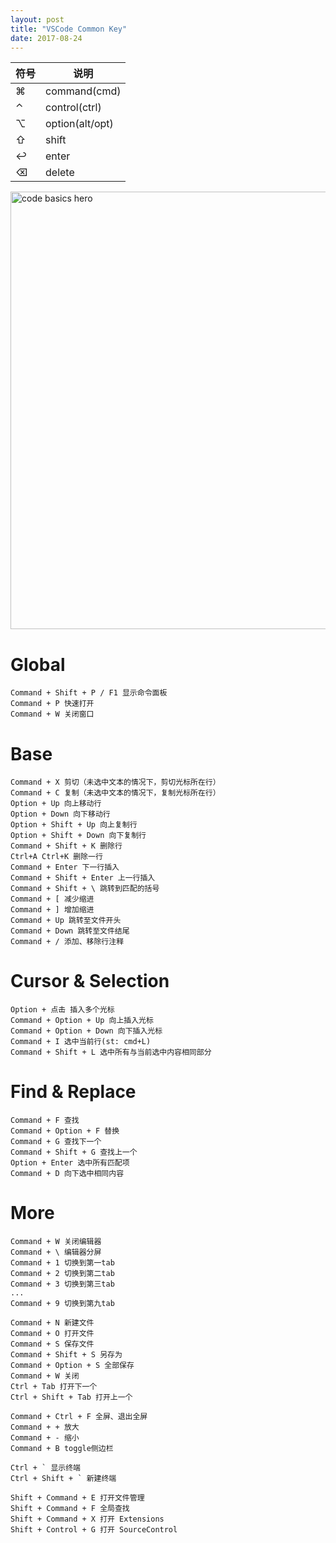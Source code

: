 ```yaml
---
layout: post
title: "VSCode Common Key"
date: 2017-08-24
---
```


| 符号   | 说明              |
| ---- | --------------- |
| ⌘    | command(cmd)    |
| ⌃    | control(ctrl)   |
| ⌥    | option(alt/opt) |
| ⇧    | shift           |
| ↩    | enter           |
| ⌫    | delete          |


<img src="https://code.visualstudio.com/assets/docs/getstarted/userinterface/hero.png" alt="code basics hero" width="700">


# Global

```
Command + Shift + P / F1 显示命令面板
Command + P 快速打开
Command + W 关闭窗口
```


# Base

```
Command + X 剪切（未选中文本的情况下，剪切光标所在行）
Command + C 复制（未选中文本的情况下，复制光标所在行）
Option + Up 向上移动行
Option + Down 向下移动行
Option + Shift + Up 向上复制行
Option + Shift + Down 向下复制行
Command + Shift + K 删除行
Ctrl+A Ctrl+K 删除一行
Command + Enter 下一行插入
Command + Shift + Enter 上一行插入
Command + Shift + \ 跳转到匹配的括号
Command + [ 减少缩进
Command + ] 增加缩进
Command + Up 跳转至文件开头
Command + Down 跳转至文件结尾
Command + / 添加、移除行注释
```


# Cursor & Selection

```
Option + 点击 插入多个光标
Command + Option + Up 向上插入光标
Command + Option + Down 向下插入光标
Command + I 选中当前行(st: cmd+L)
Command + Shift + L 选中所有与当前选中内容相同部分
```


# Find & Replace

```
Command + F 查找
Command + Option + F 替换
Command + G 查找下一个
Command + Shift + G 查找上一个
Option + Enter 选中所有匹配项
Command + D 向下选中相同内容
```


# More

```
Command + W 关闭编辑器
Command + \ 编辑器分屏
Command + 1 切换到第一tab
Command + 2 切换到第二tab
Command + 3 切换到第三tab
...
Command + 9 切换到第九tab

Command + N 新建文件
Command + O 打开文件
Command + S 保存文件
Command + Shift + S 另存为
Command + Option + S 全部保存
Command + W 关闭
Ctrl + Tab 打开下一个
Ctrl + Shift + Tab 打开上一个

Command + Ctrl + F 全屏、退出全屏
Command + + 放大
Command + - 缩小
Command + B toggle侧边栏

Ctrl + ` 显示终端
Ctrl + Shift + ` 新建终端

Shift + Command + E 打开文件管理
Shift + Command + F 全局查找
Shift + Command + X 打开 Extensions
Shift + Control + G 打开 SourceControl
```


